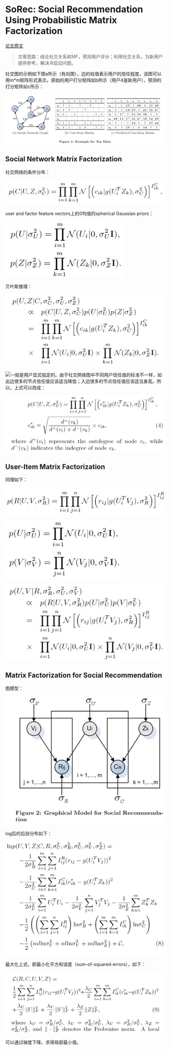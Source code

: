# SoRec: Social Recommendation Using Probabilistic Matrix Factorization

[论文原文]()

> 文章思路：结合社交关系和MF，预测用户评分；利用社交关系，为新用户提供参考，解决冷启动问题。

社交图的示例如下图a所示（有向图），边的权值表示用户的信任程度，该图可以用m*m矩阵形式表示。原始的用户打分矩阵如b所示（用户4是新用户），预测的打分矩阵如c所示：

![](res/13.jpg)

## Social Network Matrix Factorization

社交网络的条件分布：

![](res/14.jpg)

user and factor feature vectors上的0均值的spherical Gaussian priors：

![](res/15.jpg)

贝叶斯推理：

![](res/16.jpg)

![](http://latex.codecogs.com/gif.latex?\{c_{ik}})一般是用户显式指定的。由于社交网络图中不同用户信任值的标准不一样，如出边很多的节点信任值应该适当降低；入边很多的节点信任值应该适当身高。所以，上式可以改成：

![](res/17.jpg)

## User-Item Matrix Factorization

同理如下：

![](res/18.jpg)

![](res/19.jpg)

![](res/20.jpg)

## Matrix Factorization for Social Recommendation

图模型：

![](res/SNPMF.jpg)

log后的后验分布如下：

![](res/21.jpg)

最大化上式，即最小化平方和误差（sum-of-squared-errors），如下：

![](res/22.jpg)

可以通过梯度下降，求得局部最小值。



